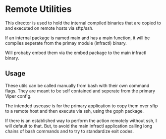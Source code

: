 # Remote Utilities
This director is used to hold the internal compiled binaries that are copied to and executed on remote hosts via sftp/ssh.

If an internal package is named main and has a main function, it will be compiles seperate from the primay module (infractl) binary.

Will probaby embed them via the embed package to the main infractl binary. 

## Usage
These utils can be called manually from bash with their own command flags. They are meant to be self contained and seperate from the primary Viper config.

The intended usecase is for the primary application to copy them over sftp to a remote host and then execute via ssh, using the goph package. 

If there is an established way to perform the action remotely without ssh, I will default to that. But, to avoid the main infractl application calling long chains of bash commands and to try to standardize exit codes. 
